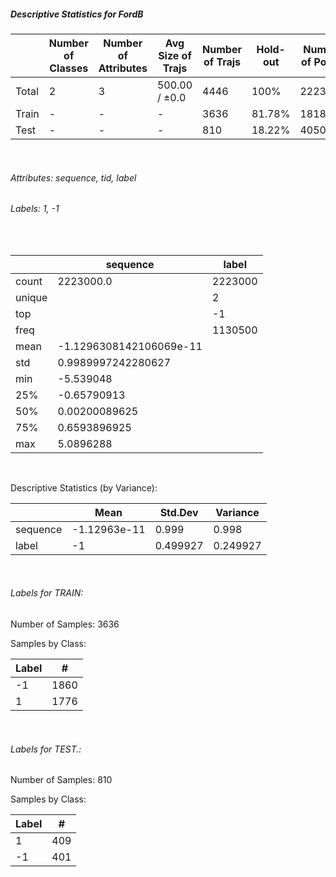 ##### Descriptive Statistics for FordB


|       |   Number of Classes |   Number of Attributes |   Avg Size of Trajs |   Number of Trajs | Hold-out   |   Number of Points |   Longest Size |   Shortest Size |
|-------|---------------------|------------------------|---------------------|-------------------|------------|--------------------|----------------|-----------------|
| Total | 2                   | 3                      | 500.00 / ±0.0       | 4446              | 100%       |            2223000 |            500 |             500 |
| Train | -                   | -                      | -                   | 3636              | 81.78%     |            1818000 |            500 |             500 |
| Test  | -                   | -                      | -                   | 810               | 18.22%     |             405000 |            500 |             500 |

&nbsp;

###### Attributes: sequence, tid, label


###### Labels: 1, -1

&nbsp;

|        | sequence                | label   |
|--------|-------------------------|---------|
| count  | 2223000.0               | 2223000 |
| unique |                         | 2       |
| top    |                         | -1      |
| freq   |                         | 1130500 |
| mean   | -1.1296308142106069e-11 |         |
| std    | 0.9989997242280627      |         |
| min    | -5.539048               |         |
| 25%    | -0.65790913             |         |
| 50%    | 0.00200089625           |         |
| 75%    | 0.6593896925            |         |
| max    | 5.0896288               |         |

&nbsp;

Descriptive Statistics (by Variance): 


|          |         Mean |   Std.Dev |   Variance |
|----------|--------------|-----------|------------|
| sequence | -1.12963e-11 |  0.999    |   0.998    |
| label    | -1           |  0.499927 |   0.249927 |

&nbsp;

###### Labels for TRAIN:


Number of Samples: 3636
Samples by Class:
|   Label |    # |
|---------|------|
|      -1 | 1860 |
|       1 | 1776 |

&nbsp;

###### Labels for TEST.:


Number of Samples: 810
Samples by Class:
|   Label |   # |
|---------|-----|
|       1 | 409 |
|      -1 | 401 |